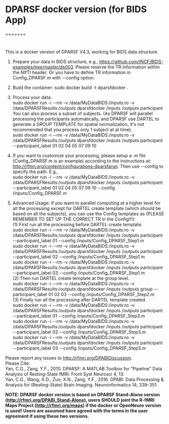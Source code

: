 # DPARSF docker version (for BIDS App)
=======
# 
This is a docker version of DPARSF V4.3, working for BIDS data structure.

1. Prepare your data in BIDS structure, e.g., https://github.com/INCF/BIDS-examples/tree/master/ds003. Please reserve the TR information within the NIfTI header. Or you have to define TR information in Config_DPARSF.m with --config option.

2. Build the container:
sudo docker build -t dparsfdocker .

3. Process your data:  
sudo docker run -i --rm -v /data/MyDataBIDS:/inputs:ro -v /data/DPARSFResults:/outputs dparsfdocker /inputs /outputs participant  
You can also process a subset of subjects. (As DPARSF will parallel processing the participants automatically, and DPARSF use DARTEL to generate a GROUP TEMPLATE for spatial normalization, it's not recommended that you process only 1 subject at at time).  
sudo docker run -i --rm -v /data/MyDataBIDS:/inputs:ro -v /data/DPARSFResults:/outputs dparsfdocker /inputs /outputs participant --participant_label 01 02 04 05 07 09 10  

4. If you want to customize your processing, please setup a .m file (Config_DPARSF.m is an example) according to the instructions at: http://rfmri.org/content/configurations-dparsfarun. Then use --config to specify the path. E.g.,   
sudo docker run -i --rm -v /data/MyDataBIDS:/inputs:ro -v /data/DPARSFResults:/outputs dparsfdocker /inputs /outputs participant --participant_label 01 02 04 05 07 09 10 --config /inputs/Config_DPARSF.m  

5. Advanced Usage: if you want to parallel computing at a higher level for all the processing except for DARTEL create template (which should be based on all the subjects), you can use the Config templates as (PLEASE REMEMBER TO SET UP THE CORRECT TR in the Config!!!):  
(1) First run all the processing before DARTEL create template.  
sudo docker run -i --rm -v /data/MyDataBIDS:/inputs:ro -v /data/DPARSFResults:/outputs dparsfdocker /inputs /outputs participant --participant_label 01 --config /inputs/Config_DPARSF_Step1.m  
sudo docker run -i --rm -v /data/MyDataBIDS:/inputs:ro -v /data/DPARSFResults:/outputs dparsfdocker /inputs /outputs participant --participant_label 02 --config /inputs/Config_DPARSF_Step1.m  
sudo docker run -i --rm -v /data/MyDataBIDS:/inputs:ro -v /data/DPARSFResults:/outputs dparsfdocker /inputs /outputs participant --participant_label 03 --config /inputs/Config_DPARSF_Step1.m  
(2) Then run DARTEL create template at the group level.  
sudo docker run -i --rm -v /data/MyDataBIDS:/inputs:ro -v /data/DPARSFResults:/outputs dparsfdocker /inputs /outputs group --participant_label 01 02 03 --config /inputs/Config_DPARSF_Step2.m  
(3) Finally run all the processing after DARTEL template created.  
sudo docker run -i --rm -v /data/MyDataBIDS:/inputs:ro -v /data/DPARSFResults:/outputs dparsfdocker /inputs /outputs participant --participant_label 01 --config /inputs/Config_DPARSF_Step3.m  
sudo docker run -i --rm -v /data/MyDataBIDS:/inputs:ro -v /data/DPARSFResults:/outputs dparsfdocker /inputs /outputs participant --participant_label 02 --config /inputs/Config_DPARSF_Step3.m  
sudo docker run -i --rm -v /data/MyDataBIDS:/inputs:ro -v /data/DPARSFResults:/outputs dparsfdocker /inputs /outputs participant --participant_label 03 --config /inputs/Config_DPARSF_Step3.m   



Please report any issues to http://rfmri.org/DPABIDiscussion.  
Please Cite:  
Yan, C.G., Zang, Y.F., 2010. DPARSF: A MATLAB Toolbox for "Pipeline" Data Analysis of Resting-State fMRI. Front Syst Neurosci 4, 13.  
Yan, C.G., Wang, X.D., Zuo, X.N., Zang, Y.F., 2016. DPABI: Data Processing & Analysis for (Resting-State) Brain Imaging. Neuroinformatics 14, 339-351.  

**NOTE: DPARSF docker version is based on DPARSF Stand-Alone version (http://rfmri.org/DPABI_Stand-Alone), users SHOULD joint the R-fMRI Maps Project (http://rfmri.org/maps) if the docker or OpenNeuro version is used! Users are assumed have agreed with the terms in the user agreement if using these two versions.**

